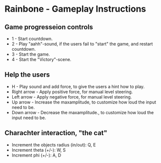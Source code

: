 # Rainbone - Gameplay Instructions

## Game progresseion controls

* 1 - Start countdown.
* 2 - Play "aahh"-sound, if the users fail to "start" the game, and restart countdown.
* 3 - Start the game.
* 4 - Start the "Victory"-scene.

## Help the users

* H - Play sound and add force, to give the users a hint how to play.
* Right arrow - Apply positive force, for manual level steering.
* Left arrow - Apply negative force, for manual level steering.
* Up arrow - Increase the maxamplitude, to customize how loud the input need to be.
* Down arrow - Decrease the maxamplitude., to customize how loud the input need to be.

## Charachter interaction, "the cat"

* Increment the objects radius (in/out): Q, E
* Increment theta (+/-): W, S
* Increment phi (+/-): A, D
